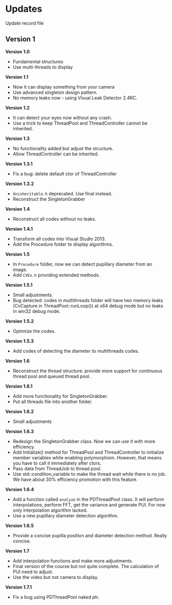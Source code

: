 # Updates
Update record file

## Version 1
**Version 1.0**
* Fundamental structures 
* Use multi-threads to display

**Version 1.1**
* Now it can display something from your camera
* Use advanced singleton design pattern.
* No memory leaks now - using Visual Leak Detector 2.4RC.

**Version 1.2**
* It can detect your eyes now without any crash.
* Use a trick to keep ThreadPool and ThreadController cannot be inherited.

**Version 1.3**
* No functionality added but adjust the structure.
* Allow ThreadController can be inherited.

**Version 1.3.1**
* Fix a bug: delete default ctor of ThreadController

**Version 1.3.2**
* `Uninheritable.h` deprecated. Use final instead.
* Reconstruct the SingletonGrabber

**Version 1.4**
* Reconstruct all codes without no leaks.

**Version 1.4.1**
* Transform all codes into Visual Studio 2013.
* Add the Procedure folder to display algorithms.

**Version 1.5**
* In `Procedure` folder, now we can detect pupillary diameter from an image.
* Add `CVEx.h` providing extended methods.

**Version 1.5.1**
* Small adjustments.
* Bug detected: codes in multithreads folder will have two memory leaks (CvCapture in ThreadPool::runLoop()) at x64 debug mode but no leaks in win32 debug mode.

**Version 1.5.2**
* Optimize the codes.

**Version 1.5.3**
* Add codes of detecting the diameter to multithreads codes.

**Version 1.6**
* Reconstruct the thread structure: provide more support for continuous thread pool and queued thread pool.

**Version 1.6.1**
* Add more functionality for SingletonGrabber.
* Put all threads file into another folder.

**Version 1.6.2**
* Small adjustments

**Version 1.6.3**
* Redesign the SingletonGrabber class. Now we can use it with more efficiency.
* Add Initialize() method for ThreadPool and ThreadController to initialize member variables while enabling polymorphism. However, that means you have to call it immediately after ctors.
* Pass data from ThreadJob to thread pool.
* Use std::condition_variable to make the thread wait while there is no job. We have about 30% efficiency promotion with this feature.

**Version 1.6.4**
* Add a function called `analyze` in the PDThreadPool class.  It will perform interpolations, perform FFT, get the variance and generate PUI. For now only interpolation algorithm lacked.
* Use a new pupillary diameter detection algorithm.

**Version 1.6.5**
* Provide a concise pupilla position and diameter detection method. Really concise.

**Version 1.7**
* Add interpolation functions and make more adjustments.
* Final version of the course but not quite complete. The calculation of PUI need to adjust.
* Use the video but not camera to display.

**Version 1.7.1**
* Fix a bug using PDThreadPool naked ptr.
